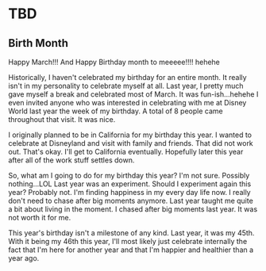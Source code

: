 # TBD

## Birth Month

Happy March!!! And Happy Birthday month to meeeee!!!! hehehe

Historically, I haven't celebrated my birthday for an entire month. It really isn't in my personality to celebrate myself at all. Last year, I pretty much gave myself a break and celebrated most of March. It was fun-ish...hehehe I even invited anyone who was interested in celebrating with me at Disney World last year the week of my birthday. A total of 8 people came throughout that visit. It was nice.

I originally planned to be in California for my birthday this year. I wanted to celebrate at Disneyland and visit with family and friends. That did not work out. That's okay. I'll get to California eventually. Hopefully later this year after all of the work stuff settles down.

So, what am I going to do for my birthday this year? I'm not sure. Possibly nothing...LOL Last year was an experiment. Should I experiment again this year? Probably not. I'm finding happiness in my every day life now. I really don't need to chase after big moments anymore. Last year taught me quite a bit about living in the moment. I chased after big moments last year. It was not worth it for me.

This year's birthday isn't a milestone of any kind. Last year, it was my 45th. With it being my 46th this year, I'll most likely just celebrate internally the fact that I'm here for another year and that I'm happier and healthier than a year ago.

